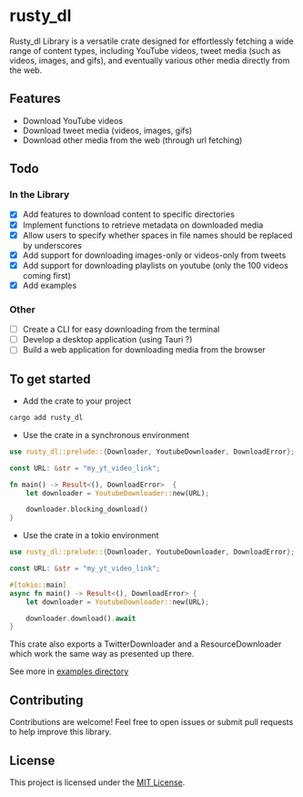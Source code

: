 # rusty_dl

Rusty_dl Library is a versatile crate designed for effortlessly fetching a wide range of content types, including YouTube videos, tweet media (such as videos, images, and gifs), and eventually various other media directly from the web.

## Features

- Download YouTube videos
- Download tweet media (videos, images, gifs)
- Download other media from the web (through url fetching)

## Todo

### In the Library

- [x] Add features to download content to specific directories
- [x] Implement functions to retrieve metadata on downloaded media
- [x] Allow users to specify whether spaces in file names should be replaced by underscores
- [x] Add support for downloading images-only or videos-only from tweets
- [x] Add support for downloading playlists on youtube (only the 100 videos coming first)
- [x] Add examples

### Other

- [ ] Create a CLI for easy downloading from the terminal
- [ ] Develop a desktop application (using Tauri ?)
- [ ] Build a web application for downloading media from the browser

## To get started

- Add the crate to your project

```bash
cargo add rusty_dl
```

- Use the crate in a synchronous environment

```rust
use rusty_dl::prelude::{Downloader, YoutubeDownloader, DownloadError};

const URL: &str = "my_yt_video_link";

fn main() -> Result<(), DownloadError>  {
    let downloader = YoutubeDownloader::new(URL);

    downloader.blocking_download()
}
```

- Use the crate in a tokio environment

```rust
use rusty_dl::prelude::{Downloader, YoutubeDownloader, DownloadError};

const URL: &str = "my_yt_video_link";

#[tokio::main]
async fn main() -> Result<(), DownloadError> {
    let downloader = YoutubeDownloader::new(URL);

    downloader.download().await
}
```

This crate also exports a TwitterDownloader and a ResourceDownloader which work the same way as presented up there.

See more in [examples directory](/examples/)

## Contributing

Contributions are welcome! Feel free to open issues or submit pull requests to help improve this library.

## License

This project is licensed under the [MIT License](./LICENSE).
